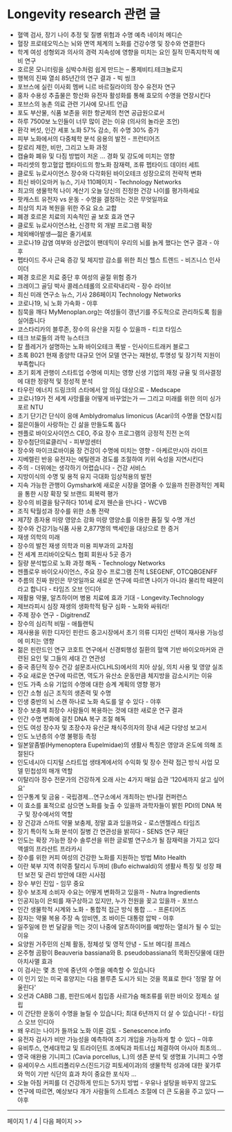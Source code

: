 # Longevity research 관련 글

- 혈액 검사, 장기 나이 추정 및 질병 위험과 수명 예측  네이처 메디슨
- 혈장 프로테오믹스는 뇌와 면역 체계의 노화를 건강수명 및 장수와 연결한다
- 학계 여성 성형외과 의사의 경력 지속성에 영향을 미치는 요인 질적 민족지학적 예비 연구
- 호르몬 모니터링을 심박수처럼 쉽게 만드는 – 롱제비티.테크놀로지
- 행복의 진짜 열쇠 85년간의 연구 결과 - 빅 씽크
- 포브스에 실린 이사회 멤버 니르 바르질라이의 장수 유전자 연구
- 홍차 수용성 추출물은 항산화 유전자 활성화를 통해 효모의 수명을 연장시킨다
- 포브스의 농촌 의료 관련 기사에 모나트 언급
- 포도 부산물, 식품 보존을 위한 항균제의 천연 공급원으로서
- 하루 7500보 노인들이 너무 많이 걷는 이유 (의사의 놀라운 조언)
- 환각 버섯, 인간 세포 노화 57% 감소, 쥐 수명 30% 증가
- 피부 노화에서의 다중체학 분석 응용의 발전 - 프런티어즈
- 칼로리 제한, 비만, 그리고 노화 과정
- 캡슐화 폐유 및 다짐 방법이 저온 ... 경화 및 강도에 미치는 영향
- 파리셋의 항고혈압 펩타이드의 항노화 잠재력, 조류 펩타이드 데이터 세트
- 클로토 뉴로사이언스 장수와 다각화된 바이오테크 성장으로의 전략적 변화
- 최신 바이오마커 뉴스, 기사  110페이지 - Technology Networks
- 최고의 생물학적 나이 계산기 오늘 당신의 진정한 건강 나이를 평가하세요
- 팟캐스트 유전자 vs 운동 - 수명을 결정하는 것은 무엇일까요
- 최상의 치과 복원을 위한 주요 요소 교합
- 폐경 호르몬 치료의 지속적인 골 보호 효과 연구
- 클로토 뉴로사이언스社, 신경학 외 개발 프로그램 확장
- 체외배아발생—젊은 줄기세포
- 코로나19 감염 여부와 상관없이 팬데믹이 우리의 뇌를 늙게 했다는 연구 결과 - 야후
- 펩타이드 주사 근육 증강 및 체지방 감소를 위한 최신 헬스 트렌드 - 비즈니스 인사이더
- 폐경 호르몬 치료 중단 후 여성의 골절 위험 증가
- 크레이그 골딩 박사 콜레스테롤의 오르락내리락 - 장수 라이브
- 최신 미래 연구소 뉴스, 기사  286페이지  Technology Networks
- 코로나19, 뇌 노화 가속화 - 야후
- 침묵을 깨다 MyMenoplan.org는 여성들이 갱년기를 주도적으로 관리하도록 힘을 실어줍니다
- 코스타리카의 블루존, 장수의 유산을 지킬 수 있을까 - 티코 타임스
- 테크 브로들의 과학  뉴스터크
- 칼 플레거가 설명하는 노화 바이오테크 폭발 - 인사이드트래커 블로그
- 초록 B021 현재 종양학 대규모 언어 모델 연구는 재현성, 투명성 및 장기적 지원이 부족합니다
- 초기 회계 관행이 스타트업 수명에 미치는 영향 신생 기업의 재정 규율 및 의사결정에 대한 정량적 및 정성적 분석
- 타우린 에너지 드링크의 스타에서 암 의심 대상으로 - Medscape
- 코로나19가 전 세계 사망률을 어떻게 바꾸었는가 — 그리고 미래를 위한 의미  싱가포르 NTU
- 초기 단기간 단식이 응애 Amblydromalus limonicus (Acari)의 수명을 연장시킴
- 젊은이들이 사랑하는 긴 삶을 만들도록 돕다
- 젠플로 바이오사이언스 CEO, 주요 장수 프로그램의 긍정적 진전 논의
- 장수첨단의료클리닉 - 피부암센터
- 장수와 마이크로바이옴 장 건강이 수명에 미치는 영향 - 아케르만시아 라이프
- 지베렐린 반응 유전자는 에틸렌과 경도를 조절하여 키위 숙성을 지연시킨다
- 주의 - 더위에는 생각하기 어렵습니다 - 건강 서비스
- 지방이식의 수명 및 용적 유지 극대화 임상적용의 발전
- 지속 가능한 관행이 Gymshark에 새로운 시장을 열어줄 수 있을까 친환경적인 계획을 통한 시장 확장 및 브랜드 회복력 평가
- 장수의 비결을 탐구하다 101세 로저 웬슨을 만나다 - WCVB
- 조직 탁월성과 장수를 위한 소통 전략
- 제7장 종자용 미량 영양소 강화 미량 영양소를 이용한 품질 및 수명 개선
- 장수와 건강기능식품 사용 2,877명의 백세인을 대상으로 한 증거
- 재생 의학의 미래
- 장수의 발전 재생 의학과 미용 피부과의 교차점
- 전 세계 프리바이오틱스 협회 회원사 5곳 증가
- 질량 분석법으로 노화 과정 해독 - Technology Networks
- 젠플로우 바이오사이언스, 주요 장수 프로그램 진척  LSEGENF, OTCQBGENFF
- 주름의 진짜 원인은 무엇일까요 새로운 연구에 따르면 나이가 아니라 물리학 때문이라고 합니다  - 타임즈 오브 인디아
- 재활용 약물, 알츠하이머 병용 치료에 효과 기대 - Longevity.Technology
- 제브라피시 심장 재생의 생화학적 탐구 심화 - 노화와 싸워라!
- 주제 장수 연구 - DigitrendZ
- 장수의 심리적 비밀 - 애틀랜틱
- 재사용을 위한 디자인 핀란드 중고시장에서 초기 의류 디자인 선택이 재사용 가능성에 미치는 영향
- 젊은 핀란드인 연구 코호트 연구에서 신경퇴행성 질환의 혈액 기반 바이오마커와 관련된 요인 및 그들의 세대 간 연관성
- 중국 종단적 장수 건강 설문조사(CLHLS)에서의 치아 상실, 의치 사용 및 영양 실조
- 주요 새로운 연구에 따르면, 역도가 유산소 운동만큼 체지방을 감소시키는 이유
- 인도 가족 소유 기업의 수명에 대한 승계 계획의 영향 평가
- 인간 소형 심근 조직의 생존력 및 수명
- 인생 중반의 뇌 스캔 하나로 노화 속도를 알 수 있다 - 야후
- 장수 보충제 최장수 사람들이 복용하는 것에 대한 새로운 연구 결과
- 인간 수명 변화에 걸친 DNA 복구 조절 해독
- 인도 여성 장수자 및 초장수자 유산균 채식주의자의 장내 세균 다양성 보고서
- 인도 노년층의 수명 불평등 측정
- 일본알좀벌(Hymenoptera Eupelmidae)의 생활사 특징은 영양과 온도에 의해 조절된다
- 인도네시아 디지털 스타트업 생태계에서의 수익화 및 장수 전략 접근 방식 사업 모델 민첩성의 매개 역할
- 이탈리아 장수 전문가의 건강하게 오래 사는 4가지 매일 습관 '120세까지 살고 싶어요'
- 인구통계 및 금융 - 국립경제…연구소에서 개최하는 반나절 컨퍼런스
- 이 효소를 표적으로 삼으면 노화를 늦출 수 있을까 과학자들이 밝힌 PDI의 DNA 복구 및 장수에서의 역할
- 장 건강과 스마트 약물 보충제, 정말 효과 있을까요 - 로스앤젤레스 타임즈
- 장기 특이적 노화 분석이 질병 간 연관성을 밝히다 - SENS 연구 재단
- 인도는 확장 가능한 장수 솔루션을 위한 글로벌 연구소가 될 잠재력을 가지고 있다 액셀의 프라샨트 프라카시
- 장수를 위한 커피 여성의 건강한 노화를 지원하는 방법  Mito Health
- 이란 북부 지역 취약종 탈리시 두꺼비 (Bufo eichwaldi)의 생활사 특징 및 성장 패턴 보전 및 관리 방안에 대한 시사점
- 장수 부인 진입 - 임무 중요
- 장수 보조제 소비자 수요는 어떻게 변화하고 있을까 - Nutra Ingredients
- 인공지능이 은퇴를 재구상하고 있지만, 누가 전원을 꽂고 있을까 - 포브스
- 인간 생물학적 시계와 노화 - 통합적 접근 방식 통합 ... - 프론티어즈
- 잠자는 약물 복용 주장 속 암비엔, 조 바이든 대통령 압박 - 야후
- 일주일에 한 번 달걀을 먹는 것이 나중에 알츠하이머를 예방하는 열쇠가 될 수 있는 이유
- 요양원 거주민의 신체 활동, 정체성 및 영적 안녕 - 도브 메디컬 프레스
- 온주형 곰팡이 Beauveria bassiana와 B. pseudobassiana의 목화진딧물에 대한 아치사멸 효과
- 이 검사는 몇 초 만에 중년의 수명을 예측할 수 있습니다
- 이 인기 있는 미국 휴양지는 다음 블루존 도시가 되는 것을 목표로 한다 '정말 잘 어울린다'
- 오션과 CABB 그룹, 핀란드에서 침입종 사르가숨 해조류를 위한 바이오 정제소 설립
- 이 간단한 운동이 수명을 늘릴 수 있습니다; 최대 6년까지 더 살 수 있습니다!  - 타임스 오브 인디아
- 왜 우리는 나이가 들까요 노화 이론 검토 - Senescence.info
- 유전자 검사가 비만 가능성을 예측하여 조기 개입을 가능하게 할 수 있다 – 야후
- 유비투스, 연세대학교 및 트라이던트 조에틱과 파트너십 체결하여 아시아 최초의…
- 영국 애완용 기니피그 (Cavia porcellus, L.)의 생존 분석 및 생명표 기니피그 수명
- 유세이우스 시트리폴리우스(진드기강 피토세이과)의 생물학적 성과에 대한 꽃가루와 먹이 기반 식단의 효과 차이 중요한 포식자 …
- 오늘 아침 커피를 더 건강하게 만드는 5가지 방법 - 우유나 설탕을 바꾸지 않고도
- 연구에 따르면, 예상보다 개가 사람들의 스트레스 조절에 더 큰 도움을 주고 있다 — 야후

---
페이지 1 / 4  |  다음 페이지 >>